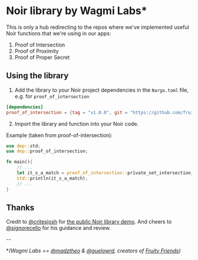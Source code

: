 # Noir library by Wagmi Labs*

This is only a hub redirecting to the repos where we've implemented useful Noir functions that we're using in our apps:
1. Proof of Intersection
2. Proof of Proximity
3. Proof of Proper Secret

## Using the library

1. Add the library to your Noir project dependencies in the `Nargo.toml` file, e.g. for `proof_of_intersection`

```toml
[dependencies]
proof_of_intersection = {tag = "v1.0.0", git = "https://github.com/fruity-labs/proof-of-intersection"}
```

2. Import the library and function into your Noir code.

Example (taken from proof-of-intersection):
```rust
use dep::std;
use dep::proof_of_intersection;

fn main(){
    // ...
    let it_s_a_match = proof_of_intersection::private_set_intersection_is_not_empty(commitment_a, commitment_b, priv_set_a, priv_set_b, intersection_is_empty);
    std::println(it_s_a_match);
    // ...
}
```
## Thanks

Credit to [@critesjosh](https://github.com/critesjosh) for [the public Noir library demo](https://github.com/critesjosh/noir-lib-demo).
And cheers to [@signorecello](https://github.com/signorecello) for his guidance and review.

--

**(Wagmi Labs == [@madztheo](https://github.com/madztheo) & [@guelowrd](https://github.com/guelowrd), creators of [Fruity Friends](https://github.com/madztheo/zk-fruits-front-end))*